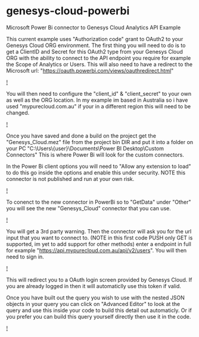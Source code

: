 # genesys-cloud-powerbi
Microsoft Power Bi connector to Genesys Cloud Analytics API Example

This current example uses "Authorization code" grant to OAuth2 to your Genesys Cloud ORG environment. The first thing you will need to do is to get a ClientID and Secret for this OAuth2 type from your Genesys Cloud ORG with the ability to connect to the API endpoint you require for example the Scope of Analytics or Users. This will also need to have a redirect to the Microsoft url: "https://oauth.powerbi.com/views/oauthredirect.html"

[!](docs/images/screenShot1.png)

You will then need to configure the "client_id" & "client_secret" to your own as well as the ORG location. In my example im based in Australia so i have used "mypurecloud.com.au" if your in a different region this will need to be changed.

[!](docs/images/screenShot2.png)

Once you have saved and done a build on the project get the "Genesys_Cloud.mez" file from the project bin DIR and put it into a folder on your PC "C:\Users\\{user}\Documents\Power BI Desktop\Custom Connectors" This is where Power Bi will look for the custom connectors.

In the Power Bi client options you will need to "Allow any extension to load" to do this go inside the options and enable this under security. NOTE this connector is not published and run at your own risk.

[!](docs/images/screenShot3.png)

To conenct to the new connector in PowerBi so to "GetData" under "Other" you will see the new "Genesys_Cloud" connector that you can use.

[!](docs/images/screenShot4.png)

You will get a 3rd party warning. Then the connector will ask you for the url input that you want to connect to. (NOTE in this first code PUSH only GET is supported, im yet to add support for other methods) enter a endpoint in full for example "https://api.mypurecloud.com.au/api/v2/users". You will then need to sign in.

[!](docs/images/screenShot5.png)

This will redirect you to a OAuth login screen provided by Genesys Cloud. If you are already logged in then it will automaticlly use this token if valid.

Once you have built out the query you wish to use with the nested JSON objects in your query you can click on "Advanced Editor" to look at the query and use this inside your code to build this detail out automaticly. Or if you prefer you can build this query yourself directly then use it in the code.

[!](docs/images/screenShot6.png)